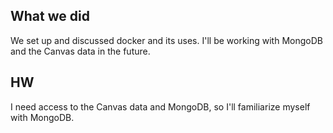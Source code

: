 ## What we did
We set up and discussed docker and its uses. I'll be working with MongoDB and the Canvas data in the future.

## HW
I need access to the Canvas data and MongoDB, so I'll familiarize myself with MongoDB.

